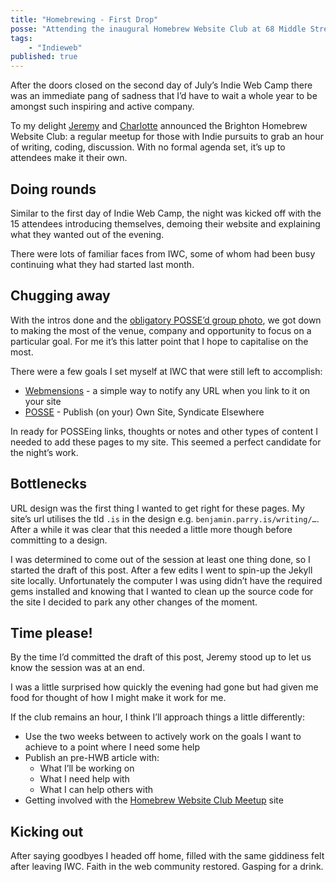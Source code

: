 ```yaml
---
title: "Homebrewing - First Drop"
posse: "Attending the inaugural Homebrew Website Club at 68 Middle Street Brighton"
tags:
	- "Indieweb"
published: true
---
```


After the doors closed on the second day of July’s Indie Web Camp there was an immediate pang of sadness that I’d have to wait a whole year to be amongst such inspiring and active company.

To my delight [Jeremy](https://adactio.com) and [Charlotte](http://www.lottejackson.com/) announced the Brighton Homebrew Website Club: a regular meetup for those with Indie pursuits to grab an hour of writing, coding, discussion. With no formal agenda set, it’s up to attendees make it their own.

## Doing rounds

Similar to the first day of Indie Web Camp, the night was kicked off with the 15 attendees introducing themselves, demoing their website and explaining what they wanted out of the evening.

There were lots of familiar faces from IWC, some of whom had been busy continuing what they had started last month.

## Chugging away

With the intros done and the [obligatory POSSE’d group photo](https://adactio.com/notes/9379), we got down to making the most of the venue, company and opportunity to focus on a particular goal. For me it’s this latter point that I hope to capitalise on the most.

There were a few goals I set myself at IWC that were still left to accomplish:

* [Webmensions](https://indiewebcamp.com/webmention) - a simple way to notify any URL when you link to it on your site
* [POSSE](https://indiewebcamp.com/POSSE) - Publish (on your) Own Site, Syndicate Elsewhere

In ready for POSSEing links, thoughts or notes and other types of content I needed to add these pages to my site. This seemed a perfect candidate for the night’s work.

## Bottlenecks

URL design was the first thing I wanted to get right for these pages. My site’s url utilises the tld `.is` in the design e.g. `benjamin.parry.is/writing/…`. After a while it was clear that this needed a little more though before committing to a design.

I was determined to come out of the session at least one thing done, so I started the draft of this post. After a few edits I went to spin-up the Jekyll site locally. Unfortunately the computer I was using didn’t have the required gems installed and knowing that I wanted to clean up the source code for the site I decided to park any other changes of the moment.

## Time please!

By the time I’d committed the draft of this post, Jeremy stood up to let us know the session was at an end.

I was a little surprised how quickly the evening had gone but had given me food for thought of how I might make it work for me.

If the club remains an hour, I think I’ll approach things a little differently:

* Use the two weeks between to actively work on the goals I want to achieve to a point where I need some help
* Publish an pre-HWB article with:
	* What I’ll be working on
	* What I need help with
	* What I can help others with
* Getting involved with the [Homebrew Website Club Meetup](https://indiewebcamp.com/next-hwc) site

## Kicking out

After saying goodbyes I headed off home, filled with the same giddiness felt after leaving IWC. Faith in the web community restored. Gasping for a drink.
